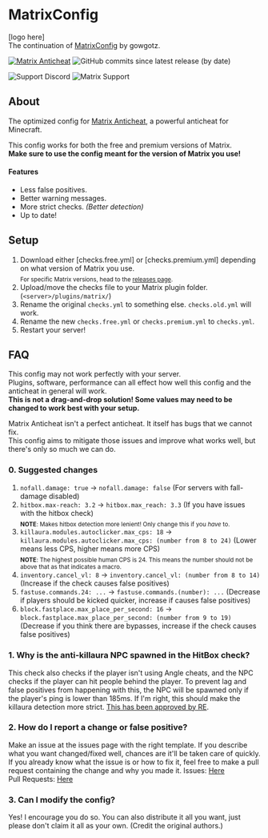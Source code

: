 # MatrixConfig
[logo here]  
The continuation of [MatrixConfig](https://git.disroot.org/lampenit/MatrixConfig) by gowgotz.

[![Matrix Anticheat](https://img.shields.io/badge/Plugin-Matrix%20Anticheat-%237009ac?style=flat-square)](https://www.mc-market.org/resources/13999)
![GitHub commits since latest release (by date)](https://img.shields.io/github/commits-since/Encode42/MatrixConfig/latest/master?label=Commits%20since%20release&style=flat-square)

![Support Discord](https://img.shields.io/discord/707330384328654869?color=7289DA&label=Support&style=flat-square)
![Matrix Support](https://img.shields.io/discord/392904793758367745?color=7289DA&label=Matrix%20Support&style=flat-square)

## About
The optimized config for [Matrix Anticheat](https://www.mc-market.org/resources/13999/), a powerful anticheat for Minecraft.  

This config works for both the free and premium versions of Matrix.  
**Make sure to use the config meant for the version of Matrix you use!**  

#### Features
- Less false positives.
- Better warning messages.
- More strict checks. *(Better detection)*
- Up to date!

## Setup
1. Download either [checks.free.yml] or [checks.premium.yml] depending on what version of Matrix you use.  
<sub>For specific Matrix versions, head to the [releases page](https://github.com/Encode42/MatrixConfig/releases).</sub>
2. Upload/move the checks file to your Matrix plugin folder. (`<server>/plugins/matrix/`)
3. Rename the original `checks.yml` to something else. `checks.old.yml` will work.
4. Rename the new `checks.free.yml` or `checks.premium.yml` to `checks.yml`.
5. Restart your server!

## FAQ
This config may not work perfectly with your server.  
Plugins, software, performance can all effect how well this config and the anticheat in general will work.  
**This is not a drag-and-drop solution! Some values may need to be changed to work best with your setup.**  

Matrix Anticheat isn't a perfect anticheat. It itself has bugs that we cannot fix.  
This config aims to mitigate those issues and improve what works well, but there's only so much we can do.

### 0. Suggested changes
1. `nofall.damage: true` -> `nofall.damage: false` (For servers with fall-damage disabled)
2. `hitbox.max-reach: 3.2` -> `hitbox.max_reach: 3.3` (If you have issues with the hitbox check)  
<sub>**NOTE**: Makes hitbox detection more lenient! Only change this if you *have* to.</sub>
3. `killaura.modules.autoclicker.max_cps: 18` -> `killaura.modules.autoclicker.max_cps: (number from 8 to 24)` (Lower means less CPS, higher means more CPS)  
<sub>**NOTE**: The highest possible human CPS is 24. This means the number should not be above that as that indicates a macro.</sub>
4. `inventory.cancel_vl: 8` -> `inventory.cancel_vl: (number from 8 to 14)` (Increase if the check causes false positives)
5. `fastuse.commands.24: ...` -> `fastuse.commands.(number): ...` (Decrease if players should be kicked quicker, increase if causes false positives)
6. `block.fastplace.max_place_per_second: 16` -> `block.fastplace.max_place_per_second: (number from 9 to 19)` (Decrease if you think there are bypasses, increase if the check causes false positives)

### 1. Why is the anti-killaura NPC spawned in the HitBox check?  
This check also checks if the player isn't using Angle cheats, and the NPC checks if the player can hit people behind the player. To prevent lag and false positives from happening with this, the NPC will be spawned only if the player's ping is lower than 185ms. If I'm right, this should make the killaura detection more strict. [This has been approved by RE](https://github.com/jiangdashao/Matrix-Issues/commit/988e130f60559105cea7ec384e49357864b9f5b4).

### 2. How do I report a change or false positive?
Make an issue at the issues page with the right template. If you describe what you want changed/fixed well, chances are it'll be taken care of quickly.  
If you already know what the issue is or how to fix it, feel free to make a pull request containing the change and why you made it.
Issues: [Here](https://github.com/Encode42/MatrixConfig/issues)  
Pull Requests: [Here](https://github.com/Encode42/MatrixConfig/pulls)  

### 3. Can I modify the config?
Yes! I encourage you do so. You can also distribute it all you want, just please don't claim it all as your own. (Credit the original authors.)
